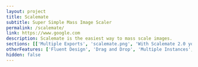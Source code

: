 ```yaml
---
layout: project
title: Scalemate
subtitle: Super Simple Mass Image Scaler
permalink: /scalemate/
link: https://www.google.com
description: Scalemate is the easiest way to mass scale images.
sections: [['Multiple Exports', 'scalemate.png', 'With Scalemate 2.0 you can now export images to multiple sizes at the same time.'], ['Presets', 'scalemate.png', 'Presets make it easy to scale images to specific sizes time and time again.'], ['Faster than ever', 'scalemate.png', 'Scalemate is faster than ever thanks to optimizations at every level of the application. Expect up to 2x performance improvements when saving images.']]
otherFeatures: ['Fluent Design', 'Drag and Drop', 'Multiple Instances', 'Built for Windows 10']
hidden: false
---
```

